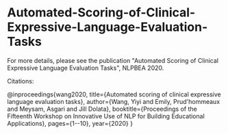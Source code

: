 # Automated-Scoring-of-Clinical-Expressive-Language-Evaluation-Tasks

For more details, please see the publication "Automated Scoring of Clinical Expressive Language Evaluation Tasks", NLPBEA 2020.

Citations:

@inproceedings{wang2020,
  title={Automated scoring of clinical expressive language evaluation tasks},
  author={Wang, Yiyi and Emily, Prud'hommeaux and Meysam, Asgari and Jill Dolata},
  booktitle={Proceedings of the Fifteenth Workshop on Innovative Use of NLP for Building Educational Applications},
  pages={1--10},
  year={2020}
}
